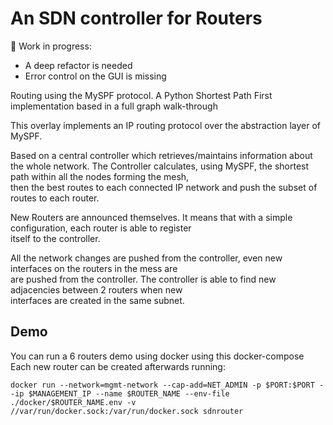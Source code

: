 # An SDN controller for Routers

🚧 Work in progress:
- A deep refactor is needed  
- Error control on the GUI is missing  

Routing using the MySPF protocol. A Python Shortest Path First implementation based in a full graph walk-through 

This overlay implements an IP routing protocol over the abstraction layer of MySPF.

Based on a central controller which retrieves/maintains information about the whole network. 
The Controller calculates, using MySPF, the shortest path within all the nodes forming the mesh,  
then the best routes to each connected IP network and push the subset of routes to each router.

New Routers are announced themselves. It means that with a simple configuration, each router is able to register  
itself to the controller.

All the network changes are pushed from the controller, even new interfaces on the routers in the mess are  
are pushed from the controller. The controller is able to find new adjacencies between 2 routers when new  
interfaces are created in the same subnet.

## Demo

You can run a 6 routers demo using docker using this docker-compose  
Each new router can be created afterwards running:
```
docker run --network=mgmt-network --cap-add=NET_ADMIN -p $PORT:$PORT --ip $MANAGEMENT_IP --name $ROUTER_NAME --env-file ./docker/$ROUTER_NAME.env -v //var/run/docker.sock:/var/run/docker.sock sdnrouter
```

